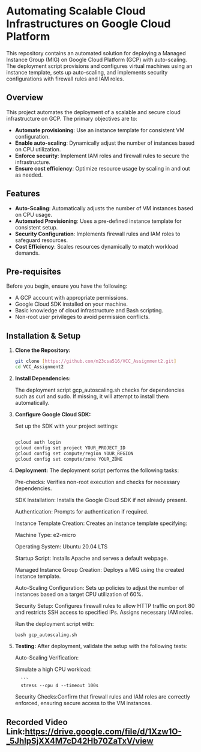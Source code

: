 # Automating Scalable Cloud Infrastructures on Google Cloud Platform

This repository contains an automated solution for deploying a Managed Instance Group (MIG) on Google Cloud Platform (GCP) with auto-scaling. The deployment script provisions and configures virtual machines using an instance template, sets up auto-scaling, and implements security configurations with firewall rules and IAM roles.
## Overview

This project automates the deployment of a scalable and secure cloud infrastructure on GCP. The primary objectives are to:

- **Automate provisioning**: Use an instance template for consistent VM configuration.
- **Enable auto-scaling**: Dynamically adjust the number of instances based on CPU utilization.
- **Enforce security**: Implement IAM roles and firewall rules to secure the infrastructure.
- **Ensure cost efficiency**: Optimize resource usage by scaling in and out as needed.

## Features

- **Auto-Scaling**: Automatically adjusts the number of VM instances based on CPU usage.
- **Automated Provisioning**: Uses a pre-defined instance template for consistent setup.
- **Security Configuration**: Implements firewall rules and IAM roles to safeguard resources.
- **Cost Efficiency**: Scales resources dynamically to match workload demands.

## Pre-requisites

Before you begin, ensure you have the following:

- A GCP account with appropriate permissions.
- Google Cloud SDK installed on your machine.
- Basic knowledge of cloud infrastructure and Bash scripting.
- Non-root user privileges to avoid permission conflicts.

## Installation & Setup

1. **Clone the Repository:**

   ```bash
   git clone [https://github.com/m23csa516/VCC_Assignment2.git]
   cd VCC_Assignment2
   
2. **Install Dependencies:**

   The deployment script gcp_autoscaling.sh checks for dependencies such as curl and sudo. If missing, it will attempt to install them automatically.

3. **Configure Google Cloud SDK:**

   Set up the SDK with your project settings:
   
      ```bash
   
      gcloud auth login
      gcloud config set project YOUR_PROJECT_ID
      gcloud config set compute/region YOUR_REGION
      gcloud config set compute/zone YOUR_ZONE

4. **Deployment:**
   The deployment script performs the following tasks:
   
   Pre-checks: Verifies non-root execution and checks for necessary dependencies.
   
   SDK Installation: Installs the Google Cloud SDK if not already present.
   
   Authentication: Prompts for authentication if required.
   
   Instance Template Creation: Creates an instance template specifying:
   
   Machine Type: e2-micro
   
   Operating System: Ubuntu 20.04 LTS
   
   Startup Script: Installs Apache and serves a default webpage.
   
   Managed Instance Group Creation: Deploys a MIG using the created instance template.
   
   Auto-Scaling Configuration: Sets up policies to adjust the number of instances based on a target CPU utilization of 60%.
   
   Security Setup: Configures firewall rules to allow HTTP traffic on port 80 and restricts SSH access to specified IPs. Assigns necessary IAM roles.
   
   Run the deployment script with:

      ```
      bash gcp_autoscaling.sh
      
5. **Testing:**
   After deployment, validate the setup with the following tests:
   
   Auto-Scaling Verification:
   
   Simulate a high CPU workload:
   
         ```
         stress --cpu 4 --timeout 100s
      
    Security Checks:Confirm that firewall rules and IAM roles are correctly enforced, ensuring secure access to the VM instances.

## Recorded Video Link:https://drive.google.com/file/d/1Xzw1O-_5JhlpSjXX4M7cD42Hb70ZaTxV/view



